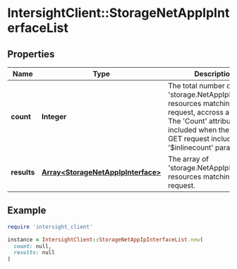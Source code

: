 # IntersightClient::StorageNetAppIpInterfaceList

## Properties

| Name | Type | Description | Notes |
| ---- | ---- | ----------- | ----- |
| **count** | **Integer** | The total number of &#39;storage.NetAppIpInterface&#39; resources matching the request, accross all pages. The &#39;Count&#39; attribute is included when the HTTP GET request includes the &#39;$inlinecount&#39; parameter. | [optional] |
| **results** | [**Array&lt;StorageNetAppIpInterface&gt;**](StorageNetAppIpInterface.md) | The array of &#39;storage.NetAppIpInterface&#39; resources matching the request. | [optional] |

## Example

```ruby
require 'intersight_client'

instance = IntersightClient::StorageNetAppIpInterfaceList.new(
  count: null,
  results: null
)
```

